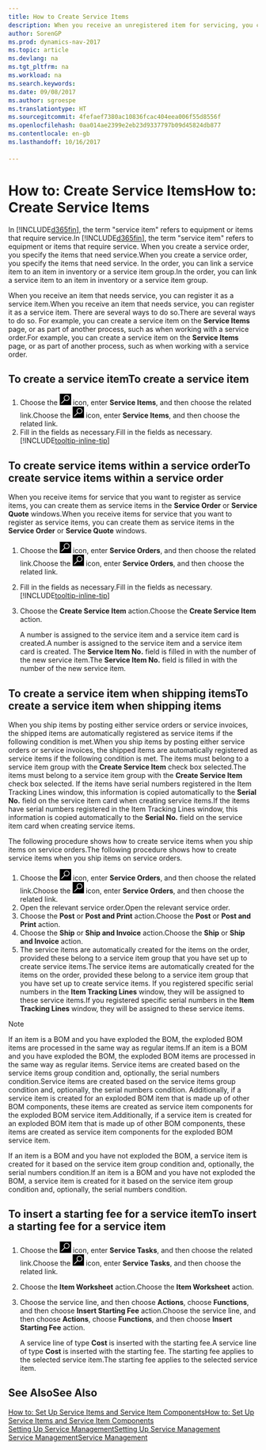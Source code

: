 ```yaml
---
title: How to Create Service Items
description: When you receive an unregistered item for servicing, you can register it as a service item.
author: SorenGP
ms.prod: dynamics-nav-2017
ms.topic: article
ms.devlang: na
ms.tgt_pltfrm: na
ms.workload: na
ms.search.keywords: 
ms.date: 09/08/2017
ms.author: sgroespe
ms.translationtype: HT
ms.sourcegitcommit: 4fefaef7380ac10836fcac404eea006f55d8556f
ms.openlocfilehash: 0aa014ae2399e2eb23d9337797b09d45824db877
ms.contentlocale: en-gb
ms.lasthandoff: 10/16/2017

---
```

# <a name="how-to-create-service-items"></a><span data-ttu-id="9b486-103">How to: Create Service Items</span><span class="sxs-lookup"><span data-stu-id="9b486-103">How to: Create Service Items</span></span>
<span data-ttu-id="9b486-104">In [!INCLUDE[d365fin](includes/d365fin_md.md)], the term "service item" refers to equipment or items that require service.</span><span class="sxs-lookup"><span data-stu-id="9b486-104">In [!INCLUDE[d365fin](includes/d365fin_md.md)], the term "service item" refers to equipment or items that require service.</span></span> <span data-ttu-id="9b486-105">When you create a service order, you specify the items that need service.</span><span class="sxs-lookup"><span data-stu-id="9b486-105">When you create a service order, you specify the items that need service.</span></span> <span data-ttu-id="9b486-106">In the order, you can link a service item to an item in inventory or a service item group.</span><span class="sxs-lookup"><span data-stu-id="9b486-106">In the order, you can link a service item to an item in inventory or a service item group.</span></span>    

<span data-ttu-id="9b486-107">When you receive an item that needs service, you can register it as a service item.</span><span class="sxs-lookup"><span data-stu-id="9b486-107">When you receive an item that needs service, you can register it as a service item.</span></span> <span data-ttu-id="9b486-108">There are several ways to do so.</span><span class="sxs-lookup"><span data-stu-id="9b486-108">There are several ways to do so.</span></span> <span data-ttu-id="9b486-109">For example, you can create a service item on the **Service Items** page, or as part of another process, such as when working with a service order.</span><span class="sxs-lookup"><span data-stu-id="9b486-109">For example, you can create a service item on the **Service Items** page, or as part of another process, such as when working with a service order.</span></span>   

## <a name="to-create-a-service-item"></a><span data-ttu-id="9b486-110">To create a service item</span><span class="sxs-lookup"><span data-stu-id="9b486-110">To create a service item</span></span>  
1. <span data-ttu-id="9b486-111">Choose the ![Search for Page or Report](media/ui-search/search_small.png "Search for Page or Report icon") icon, enter **Service Items**, and then choose the related link.</span><span class="sxs-lookup"><span data-stu-id="9b486-111">Choose the ![Search for Page or Report](media/ui-search/search_small.png "Search for Page or Report icon") icon, enter **Service Items**, and then choose the related link.</span></span>
2. <span data-ttu-id="9b486-112">Fill in the fields as necessary.</span><span class="sxs-lookup"><span data-stu-id="9b486-112">Fill in the fields as necessary.</span></span> [!INCLUDE[tooltip-inline-tip](includes/tooltip-inline-tip_md.md)]  

## <a name="to-create-service-items-within-a-service-order"></a><span data-ttu-id="9b486-113">To create service items within a service order</span><span class="sxs-lookup"><span data-stu-id="9b486-113">To create service items within a service order</span></span>  
<span data-ttu-id="9b486-114">When you receive items for service that you want to register as service items, you can create them as service items in the **Service Order** or **Service Quote** windows.</span><span class="sxs-lookup"><span data-stu-id="9b486-114">When you receive items for service that you want to register as service items, you can create them as service items in the **Service Order** or **Service Quote** windows.</span></span>  

1. <span data-ttu-id="9b486-115">Choose the ![Search for Page or Report](media/ui-search/search_small.png "Search for Page or Report icon") icon, enter **Service Orders**, and then choose the related link.</span><span class="sxs-lookup"><span data-stu-id="9b486-115">Choose the ![Search for Page or Report](media/ui-search/search_small.png "Search for Page or Report icon") icon, enter **Service Orders**, and then choose the related link.</span></span>  
2. <span data-ttu-id="9b486-116">Fill in the fields as necessary.</span><span class="sxs-lookup"><span data-stu-id="9b486-116">Fill in the fields as necessary.</span></span> [!INCLUDE[tooltip-inline-tip](includes/tooltip-inline-tip_md.md)]  
3. <span data-ttu-id="9b486-117">Choose the **Create Service Item** action.</span><span class="sxs-lookup"><span data-stu-id="9b486-117">Choose the **Create Service Item** action.</span></span>  

    <span data-ttu-id="9b486-118">A number is assigned to the service item and a service item card is created.</span><span class="sxs-lookup"><span data-stu-id="9b486-118">A number is assigned to the service item and a service item card is created.</span></span> <span data-ttu-id="9b486-119">The **Service Item No.** field is filled in with the number of the new service item.</span><span class="sxs-lookup"><span data-stu-id="9b486-119">The **Service Item No.** field is filled in with the number of the new service item.</span></span>

## <a name="to-create-a-service-item-when-shipping-items"></a><span data-ttu-id="9b486-120">To create a service item when shipping items</span><span class="sxs-lookup"><span data-stu-id="9b486-120">To create a service item when shipping items</span></span>  
<span data-ttu-id="9b486-121">When you ship items by posting either service orders or service invoices, the shipped items are automatically registered as service items if the following condition is met.</span><span class="sxs-lookup"><span data-stu-id="9b486-121">When you ship items by posting either service orders or service invoices, the shipped items are automatically registered as service items if the following condition is met.</span></span> <span data-ttu-id="9b486-122">The items must belong to a service item group with the **Create Service Item** check box selected.</span><span class="sxs-lookup"><span data-stu-id="9b486-122">The items must belong to a service item group with the **Create Service Item** check box selected.</span></span> <span data-ttu-id="9b486-123">If the items have serial numbers registered in the Item Tracking Lines window, this information is copied automatically to the **Serial No.** field on the service item card when creating service items.</span><span class="sxs-lookup"><span data-stu-id="9b486-123">If the items have serial numbers registered in the Item Tracking Lines window, this information is copied automatically to the **Serial No.** field on the service item card when creating service items.</span></span>  

<span data-ttu-id="9b486-124">The following procedure shows how to create service items when you ship items on service orders.</span><span class="sxs-lookup"><span data-stu-id="9b486-124">The following procedure shows how to create service items when you ship items on service orders.</span></span>  

1. <span data-ttu-id="9b486-125">Choose the ![Search for Page or Report](media/ui-search/search_small.png "Search for Page or Report icon") icon, enter **Service Orders**, and then choose the related link.</span><span class="sxs-lookup"><span data-stu-id="9b486-125">Choose the ![Search for Page or Report](media/ui-search/search_small.png "Search for Page or Report icon") icon, enter **Service Orders**, and then choose the related link.</span></span>  
2. <span data-ttu-id="9b486-126">Open the relevant service order.</span><span class="sxs-lookup"><span data-stu-id="9b486-126">Open the relevant service order.</span></span>  
3. <span data-ttu-id="9b486-127">Choose the **Post** or **Post and Print** action.</span><span class="sxs-lookup"><span data-stu-id="9b486-127">Choose the **Post** or **Post and Print** action.</span></span>  
4. <span data-ttu-id="9b486-128">Choose the **Ship** or **Ship and Invoice** action.</span><span class="sxs-lookup"><span data-stu-id="9b486-128">Choose the **Ship** or **Ship and Invoice** action.</span></span>  
5. <span data-ttu-id="9b486-129">The service items are automatically created for the items on the order, provided these belong to a service item group that you have set up to create service items.</span><span class="sxs-lookup"><span data-stu-id="9b486-129">The service items are automatically created for the items on the order, provided these belong to a service item group that you have set up to create service items.</span></span> <span data-ttu-id="9b486-130">If you registered specific serial numbers in the **Item Tracking Lines** window, they will be assigned to these service items.</span><span class="sxs-lookup"><span data-stu-id="9b486-130">If you registered specific serial numbers in the **Item Tracking Lines** window, they will be assigned to these service items.</span></span>  

> [!NOTE]  
>  <span data-ttu-id="9b486-131">If an item is a BOM and you have exploded the BOM, the exploded BOM items are processed in the same way as regular items.</span><span class="sxs-lookup"><span data-stu-id="9b486-131">If an item is a BOM and you have exploded the BOM, the exploded BOM items are processed in the same way as regular items.</span></span> <span data-ttu-id="9b486-132">Service items are created based on the service items group condition and, optionally, the serial numbers condition.</span><span class="sxs-lookup"><span data-stu-id="9b486-132">Service items are created based on the service items group condition and, optionally, the serial numbers condition.</span></span> <span data-ttu-id="9b486-133">Additionally, if a service item is created for an exploded BOM item that is made up of other BOM components, these items are created as service item components for the exploded BOM service item.</span><span class="sxs-lookup"><span data-stu-id="9b486-133">Additionally, if a service item is created for an exploded BOM item that is made up of other BOM components, these items are created as service item components for the exploded BOM service item.</span></span>  
>   
>  <span data-ttu-id="9b486-134">If an item is a BOM and you have not exploded the BOM, a service item is created for it based on the service item group condition and, optionally, the serial numbers condition.</span><span class="sxs-lookup"><span data-stu-id="9b486-134">If an item is a BOM and you have not exploded the BOM, a service item is created for it based on the service item group condition and, optionally, the serial numbers condition.</span></span>  

## <a name="to-insert-a-starting-fee-for-a-service-item"></a><span data-ttu-id="9b486-135">To insert a starting fee for a service item</span><span class="sxs-lookup"><span data-stu-id="9b486-135">To insert a starting fee for a service item</span></span>
1. <span data-ttu-id="9b486-136">Choose the ![Search for Page or Report](media/ui-search/search_small.png "Search for Page or Report icon") icon, enter **Service Tasks**, and then choose the related link.</span><span class="sxs-lookup"><span data-stu-id="9b486-136">Choose the ![Search for Page or Report](media/ui-search/search_small.png "Search for Page or Report icon") icon, enter **Service Tasks**, and then choose the related link.</span></span>
2. <span data-ttu-id="9b486-137">Choose the **Item Worksheet** action.</span><span class="sxs-lookup"><span data-stu-id="9b486-137">Choose the **Item Worksheet** action.</span></span>
3. <span data-ttu-id="9b486-138">Choose the service line, and then choose **Actions**, choose **Functions**, and then choose **Insert Starting Fee** action.</span><span class="sxs-lookup"><span data-stu-id="9b486-138">Choose the service line, and then choose **Actions**, choose **Functions**, and then choose **Insert Starting Fee** action.</span></span>  

    <span data-ttu-id="9b486-139">A service line of type **Cost** is inserted with the starting fee.</span><span class="sxs-lookup"><span data-stu-id="9b486-139">A service line of type **Cost** is inserted with the starting fee.</span></span> <span data-ttu-id="9b486-140">The starting fee applies to the selected service item.</span><span class="sxs-lookup"><span data-stu-id="9b486-140">The starting fee applies to the selected service item.</span></span>

## <a name="see-also"></a><span data-ttu-id="9b486-141">See Also</span><span class="sxs-lookup"><span data-stu-id="9b486-141">See Also</span></span>  
[<span data-ttu-id="9b486-142">How to: Set Up Service Items and Service Item Components</span><span class="sxs-lookup"><span data-stu-id="9b486-142">How to: Set Up Service Items and Service Item Components</span></span>](service-how-setup-service-items.md)  
[<span data-ttu-id="9b486-143">Setting Up Service Management</span><span class="sxs-lookup"><span data-stu-id="9b486-143">Setting Up Service Management</span></span>](service-setup-service.md)  
[<span data-ttu-id="9b486-144">Service Management</span><span class="sxs-lookup"><span data-stu-id="9b486-144">Service Management</span></span>](service-service.md)  

